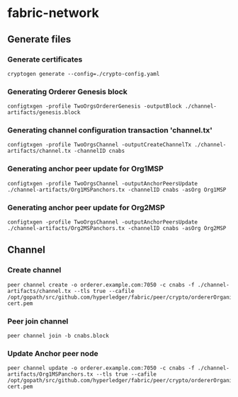 # fabric-network

## Generate files

### Generate certificates
```shell
cryptogen generate --config=./crypto-config.yaml
```

### Generating Orderer Genesis block
```shell
configtxgen -profile TwoOrgsOrdererGenesis -outputBlock ./channel-artifacts/genesis.block
```

###  Generating channel configuration transaction 'channel.tx'

``` shell
configtxgen -profile TwoOrgsChannel -outputCreateChannelTx ./channel-artifacts/channel.tx -channelID cnabs
```

### Generating anchor peer update for Org1MSP
``` shell
configtxgen -profile TwoOrgsChannel -outputAnchorPeersUpdate ./channel-artifacts/Org1MSPanchors.tx -channelID cnabs -asOrg Org1MSP
```


### Generating anchor peer update for Org2MSP
``` shell
configtxgen -profile TwoOrgsChannel -outputAnchorPeersUpdate ./channel-artifacts/Org2MSPanchors.tx -channelID cnabs -asOrg Org2MSP
```

## Channel

### Create channel
```shell
peer channel create -o orderer.example.com:7050 -c cnabs -f ./channel-artifacts/channel.tx --tls true --cafile /opt/gopath/src/github.com/hyperledger/fabric/peer/crypto/ordererOrganizations/example.com/orderers/orderer.example.com/msp/tlscacerts/tlsca.example.com-cert.pem
```

### Peer join channel
```shell
peer channel join -b cnabs.block
```

### Update Anchor peer node
```shell
peer channel update -o orderer.example.com:7050 -c cnabs -f ./channel-artifacts/Org1MSPanchors.tx --tls true --cafile /opt/gopath/src/github.com/hyperledger/fabric/peer/crypto/ordererOrganizations/example.com/orderers/orderer.example.com/msp/tlscacerts/tlsca.example.com-cert.pem
```